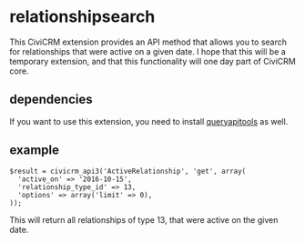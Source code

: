 # relationshipsearch

This CiviCRM extension provides an API method that allows you to search for relationships that were active on a given 
date. I hope that this will be a temporary extension, and that this functionality will one day part of CiviCRM core.

## dependencies

If you want to use this extension, you need to install
[queryapitools](https://www.civicrm.org/extensions/queryapitools) as well.

## example

    $result = civicrm_api3('ActiveRelationship', 'get', array(
      'active_on' => '2016-10-15',
      'relationship_type_id' => 13,
      'options' => array('limit' => 0),
    ));
    
This will return all relationships of type 13, that were active on the given date. 
